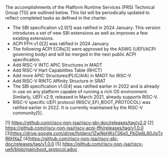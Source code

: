 The accomplishments of the Platform Runtime Services (PRS) Technical Group (TG) are outlined below. 
This list will be periodically updated to reflect completed tasks as defined in the charter.

* The SBI specification v2.0[1] was ratified in 2024 January. This version introduces a set of new SBI extensions as well as improves a few existing extensions.
* ACPI FFH v1.0[2] was ratified in 2024 January. 
* The following ACPI ECRs[3] were approved by the ASWG (UEFI/ACPI governing body) and will be merged in the next public ACPI specification.
* Add RISC-V INTC APIC Structures in MADT
* Add RISC-V Hart Capabilities Table (RHCT)
* Add more APIC Structures(PLIC/AIA) in MADT for RISC-V
* Add RISC-V RINTC Affinity Structure in SRAT
* The SBI specification v1.0[4] was ratified earlier in 2022 and is already in use on any platform capable of running a rich OS environment. Similarly, UEFI v2.9, released in March 2021, already supports RISC-V. 
* RISC-V specific UEFI protocol (RISCV_EFI_BOOT_PROTOCOL) was ratified earlier in 2022. It is currently maintained by the RISC-V community[5]. 

[1] https://github.com/riscv-non-isa/riscv-sbi-doc/releases/tag/v2.0
[2] https://github.com/riscv-non-isa/riscv-acpi-ffh/releases/tag/v1.0.0
[3]https://drive.google.com/drive/folders/1ZwNpHKsTS6x0_PbDp6L60JjxTyR6HXaZ 
[4]https://github.com/riscv-non-isa/riscv-sbi-doc/releases/tag/v1.0.0
[5] https://github.com/riscv-non-isa/riscv-uefi/blob/main/boot_protocol.adoc
